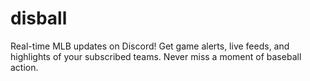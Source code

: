 # disball
Real-time MLB updates on Discord! Get game alerts, live feeds, and highlights of your subscribed teams. Never miss a moment of baseball action.
